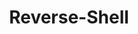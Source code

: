 ---
layout: tag-list
type: tag
title: Reverse-Shell
slug: Reverse-Shell
category: HTB
sidebar: false
description: >
    se refiere al acto de redirigir la entrada y salida de un shell a un servicio para que se pueda acceder a él de forma remota..
---